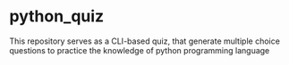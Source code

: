 # python_quiz
This repository serves as a CLI-based quiz, that generate multiple choice questions to practice the knowledge of python programming language
